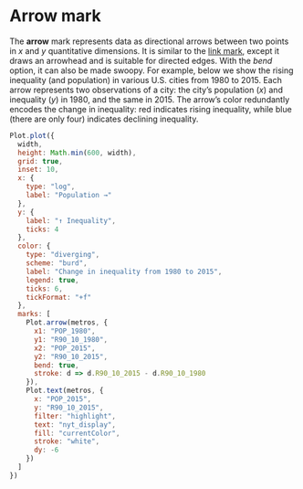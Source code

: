 # Arrow mark

The **arrow** mark represents data as directional arrows between two points in *x* and *y* quantitative dimensions. It is similar to the [link mark](./link.md), except it draws an arrowhead and is suitable for directed edges. With the *bend* option, it can also be made swoopy. For example, below we show the rising inequality (and population) in various U.S. cities from 1980 to 2015. Each arrow represents two observations of a city: the city’s population (*x*) and inequality (*y*) in 1980, and the same in 2015. The arrow’s color redundantly encodes the change in inequality: red indicates rising inequality, while blue (there are only four) indicates declining inequality.

```js
Plot.plot({
  width,
  height: Math.min(600, width),
  grid: true,
  inset: 10,
  x: {
    type: "log",
    label: "Population →"
  },
  y: {
    label: "↑ Inequality",
    ticks: 4
  },
  color: {
    type: "diverging",
    scheme: "burd",
    label: "Change in inequality from 1980 to 2015",
    legend: true,
    ticks: 6,
    tickFormat: "+f"
  },
  marks: [
    Plot.arrow(metros, {
      x1: "POP_1980",
      y1: "R90_10_1980",
      x2: "POP_2015",
      y2: "R90_10_2015",
      bend: true,
      stroke: d => d.R90_10_2015 - d.R90_10_1980
    }),
    Plot.text(metros, {
      x: "POP_2015",
      y: "R90_10_2015",
      filter: "highlight",
      text: "nyt_display",
      fill: "currentColor",
      stroke: "white",
      dy: -6
    })
  ]
})
```
